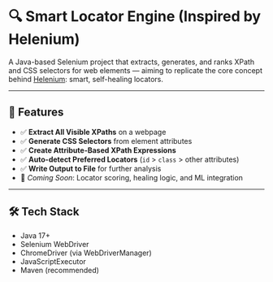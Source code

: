 # 🔍 Smart Locator Engine (Inspired by Helenium)

A Java-based Selenium project that extracts, generates, and ranks XPath and CSS selectors for web elements — aiming to replicate the core concept behind [Helenium](https://helenium.io/): smart, self-healing locators.

---     
  
## 🚀 Features

- ✅ **Extract All Visible XPaths** on a webpage
- ✅ **Generate CSS Selectors** from element attributes
- ✅ **Create Attribute-Based XPath Expressions**
- ✅ **Auto-detect Preferred Locators** (`id` > `class` > other attributes)
- ✅ **Write Output to File** for further analysis
- 🧠 *Coming Soon*: Locator scoring, healing logic, and ML integration

---

## 🛠️ Tech Stack

- Java 17+
- Selenium WebDriver
- ChromeDriver (via WebDriverManager)
- JavaScriptExecutor
- Maven (recommended)
